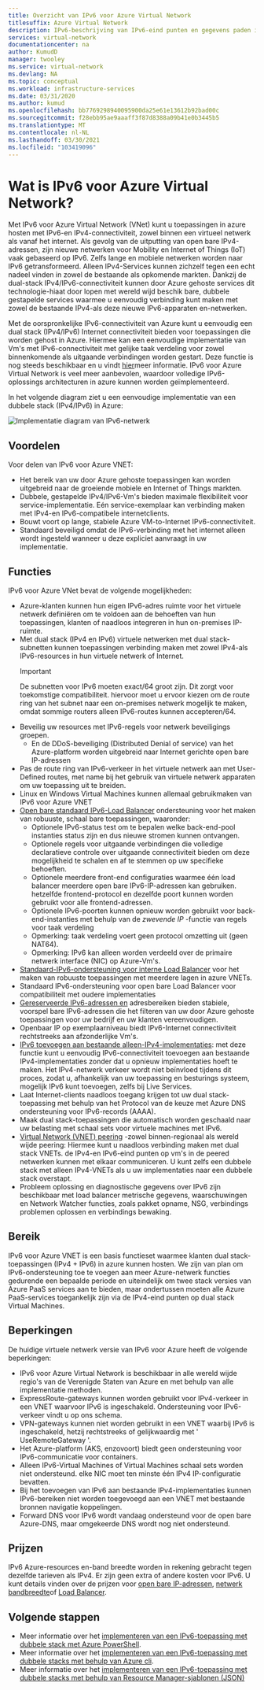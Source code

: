 ```yaml
---
title: Overzicht van IPv6 voor Azure Virtual Network
titlesuffix: Azure Virtual Network
description: IPv6-beschrijving van IPv6-eind punten en gegevens paden in een virtueel Azure-netwerk.
services: virtual-network
documentationcenter: na
author: KumudD
manager: twooley
ms.service: virtual-network
ms.devlang: NA
ms.topic: conceptual
ms.workload: infrastructure-services
ms.date: 03/31/2020
ms.author: kumud
ms.openlocfilehash: bb7769298940095900da25e61e13612b92bad00c
ms.sourcegitcommit: f28ebb95ae9aaaff3f87d8388a09b41e0b3445b5
ms.translationtype: MT
ms.contentlocale: nl-NL
ms.lasthandoff: 03/30/2021
ms.locfileid: "103419096"
---
```

# <a name="what-is-ipv6-for-azure-virtual-network"></a>Wat is IPv6 voor Azure Virtual Network?

Met IPv6 voor Azure Virtual Network (VNet) kunt u toepassingen in azure hosten met IPv6-en IPv4-connectiviteit, zowel binnen een virtueel netwerk als vanaf het internet. Als gevolg van de uitputting van open bare IPv4-adressen, zijn nieuwe netwerken voor Mobility en Internet of Things (IoT) vaak gebaseerd op IPv6. Zelfs lange en mobiele netwerken worden naar IPv6 getransformeerd. Alleen IPv4-Services kunnen zichzelf tegen een echt nadeel vinden in zowel de bestaande als opkomende markten. Dankzij de dual-stack IPv4/IPv6-connectiviteit kunnen door Azure gehoste services dit technologie-hiaat door lopen met wereld wijd beschik bare, dubbele gestapelde services waarmee u eenvoudig verbinding kunt maken met zowel de bestaande IPv4-als deze nieuwe IPv6-apparaten en-netwerken.

Met de oorspronkelijke IPv6-connectiviteit van Azure kunt u eenvoudig een dual stack (IPv4/IPv6) Internet connectiviteit bieden voor toepassingen die worden gehost in Azure. Hiermee kan een eenvoudige implementatie van Vm's met IPv6-connectiviteit met gelijke taak verdeling voor zowel binnenkomende als uitgaande verbindingen worden gestart. Deze functie is nog steeds beschikbaar en u vindt [hier](../load-balancer/load-balancer-ipv6-overview.md)meer informatie.
IPv6 voor Azure Virtual Network is veel meer aanbevolen, waardoor volledige IPv6-oplossings architecturen in azure kunnen worden geïmplementeerd.


In het volgende diagram ziet u een eenvoudige implementatie van een dubbele stack (IPv4/IPv6) in Azure:

![Implementatie diagram van IPv6-netwerk](./media/ipv6-support-overview/ipv6-sample-diagram.png)

## <a name="benefits"></a>Voordelen

Voor delen van IPv6 voor Azure VNET:

- Het bereik van uw door Azure gehoste toepassingen kan worden uitgebreid naar de groeiende mobiele en Internet of Things markten.
- Dubbele, gestapelde IPv4/IPv6-Vm's bieden maximale flexibiliteit voor service-implementatie. Eén service-exemplaar kan verbinding maken met IPv4-en IPv6-compatibele internetclients.
- Bouwt voort op lange, stabiele Azure VM-to-Internet IPv6-connectiviteit.
- Standaard beveiligd omdat de IPv6-verbinding met het internet alleen wordt ingesteld wanneer u deze expliciet aanvraagt in uw implementatie.

## <a name="capabilities"></a>Functies

IPv6 voor Azure VNet bevat de volgende mogelijkheden:

- Azure-klanten kunnen hun eigen IPv6-adres ruimte voor het virtuele netwerk definiëren om te voldoen aan de behoeften van hun toepassingen, klanten of naadloos integreren in hun on-premises IP-ruimte.
- Met dual stack (IPv4 en IPv6) virtuele netwerken met dual stack-subnetten kunnen toepassingen verbinding maken met zowel IPv4-als IPv6-resources in hun virtuele netwerk of Internet.
    > [!IMPORTANT]
    > De subnetten voor IPv6 moeten exact/64 groot zijn.  Dit zorgt voor toekomstige compatibiliteit. hiervoor moet u ervoor kiezen om de route ring van het subnet naar een on-premises netwerk mogelijk te maken, omdat sommige routers alleen IPv6-routes kunnen accepteren/64.  
- Beveilig uw resources met IPv6-regels voor netwerk beveiligings groepen.
    - En de DDoS-beveiliging (Distributed Denial of service) van het Azure-platform worden uitgebreid naar Internet gerichte open bare IP-adressen
- Pas de route ring van IPv6-verkeer in het virtuele netwerk aan met User-Defined routes, met name bij het gebruik van virtuele netwerk apparaten om uw toepassing uit te breiden.
- Linux en Windows Virtual Machines kunnen allemaal gebruikmaken van IPv6 voor Azure VNET
- [Open bare standaard IPv6-Load Balancer](virtual-network-ipv4-ipv6-dual-stack-standard-load-balancer-powershell.md) ondersteuning voor het maken van robuuste, schaal bare toepassingen, waaronder:
    - Optionele IPv6-status test om te bepalen welke back-end-pool instanties status zijn en dus nieuwe stromen kunnen ontvangen.
    - Optionele regels voor uitgaande verbindingen die volledige declaratieve controle over uitgaande connectiviteit bieden om deze mogelijkheid te schalen en af te stemmen op uw specifieke behoeften.
    - Optionele meerdere front-end configuraties waarmee één load balancer meerdere open bare IPv6-IP-adressen kan gebruiken. hetzelfde frontend-protocol en dezelfde poort kunnen worden gebruikt voor alle frontend-adressen.
    - Optionele IPv6-poorten kunnen opnieuw worden gebruikt voor back-end-instanties met behulp van de *zwevende IP* -functie van regels voor taak verdeling 
    - Opmerking: taak verdeling voert geen protocol omzetting uit (geen NAT64). 
    - Opmerking: IPv6 kan alleen worden verdeeld over de primaire netwerk interface (NIC) op Azure-Vm's. 
- [Standaard-IPv6-ondersteuning voor interne Load Balancer](ipv6-dual-stack-standard-internal-load-balancer-powershell.md) voor het maken van robuuste toepassingen met meerdere lagen in azure VNETs.   
- Standaard IPv6-ondersteuning voor open bare Load Balancer voor compatibiliteit met oudere implementaties
- [Gereserveerde IPv6-adressen en](ipv6-public-ip-address-prefix.md) adresbereiken bieden stabiele, voorspel bare IPv6-adressen die het filteren van uw door Azure gehoste toepassingen voor uw bedrijf en uw klanten vereenvoudigen.
- Openbaar IP op exemplaarniveau biedt IPv6-Internet connectiviteit rechtstreeks aan afzonderlijke Vm's.
- [IPv6 toevoegen aan bestaande alleen-IPv4-implementaties](ipv6-add-to-existing-vnet-powershell.md): met deze functie kunt u eenvoudig IPv6-connectiviteit toevoegen aan bestaande IPv4-implementaties zonder dat u opnieuw implementaties hoeft te maken.  Het IPv4-netwerk verkeer wordt niet beïnvloed tijdens dit proces, zodat u, afhankelijk van uw toepassing en besturings systeem, mogelijk IPv6 kunt toevoegen, zelfs bij Live Services.    
- Laat Internet-clients naadloos toegang krijgen tot uw dual stack-toepassing met behulp van het Protocol van de keuze met Azure DNS ondersteuning voor IPv6-records (AAAA). 
- Maak dual stack-toepassingen die automatisch worden geschaald naar uw belasting met schaal sets voor virtuele machines met IPv6.
- [Virtual Network (VNET) peering](virtual-network-peering-overview.md) -zowel binnen-regionaal als wereld wijde peering: Hiermee kunt u naadloos verbinding maken met dual stack VNETs. de IPv4-en IPv6-eind punten op vm's in de peered netwerken kunnen met elkaar communiceren. U kunt zelfs een dubbele stack met alleen IPv4-VNETs als u uw implementaties naar een dubbele stack overstapt. 
- Probleem oplossing en diagnostische gegevens over IPv6 zijn beschikbaar met load balancer metrische gegevens, waarschuwingen en Network Watcher functies, zoals pakket opname, NSG, verbindings problemen oplossen en verbindings bewaking.   

## <a name="scope"></a>Bereik
IPv6 voor Azure VNET is een basis functieset waarmee klanten dual stack-toepassingen (IPv4 + IPv6) in azure kunnen hosten.  We zijn van plan om IPv6-ondersteuning toe te voegen aan meer Azure-netwerk functies gedurende een bepaalde periode en uiteindelijk om twee stack versies van Azure PaaS services aan te bieden, maar ondertussen moeten alle Azure PaaS-services toegankelijk zijn via de IPv4-eind punten op dual stack Virtual Machines.   

## <a name="limitations"></a>Beperkingen
De huidige virtuele netwerk versie van IPv6 voor Azure heeft de volgende beperkingen:
- IPv6 voor Azure Virtual Network is beschikbaar in alle wereld wijde regio's van de Verenigde Staten van Azure en met behulp van alle implementatie methoden.  
- ExpressRoute-gateways kunnen worden gebruikt voor IPv4-verkeer in een VNET waarvoor IPv6 is ingeschakeld.  Ondersteuning voor IPv6-verkeer vindt u op ons schema.   
- VPN-gateways kunnen niet worden gebruikt in een VNET waarbij IPv6 is ingeschakeld, hetzij rechtstreeks of gelijkwaardig met ' UseRemoteGateway '.
- Het Azure-platform (AKS, enzovoort) biedt geen ondersteuning voor IPv6-communicatie voor containers. 
- Alleen IPv6-Virtual Machines of Virtual Machines schaal sets worden niet ondersteund. elke NIC moet ten minste één IPv4 IP-configuratie bevatten. 
- Bij het toevoegen van IPv6 aan bestaande IPv4-implementaties kunnen IPv6-bereiken niet worden toegevoegd aan een VNET met bestaande bronnen navigatie koppelingen.  
- Forward DNS voor IPv6 wordt vandaag ondersteund voor de open bare Azure-DNS, maar omgekeerde DNS wordt nog niet ondersteund.   

## <a name="pricing"></a>Prijzen

IPv6 Azure-resources en-band breedte worden in rekening gebracht tegen dezelfde tarieven als IPv4. Er zijn geen extra of andere kosten voor IPv6. U kunt details vinden over de prijzen voor [open bare IP-adressen](https://azure.microsoft.com/pricing/details/ip-addresses/), [netwerk bandbreedte](https://azure.microsoft.com/pricing/details/bandwidth/)of [Load Balancer](https://azure.microsoft.com/pricing/details/load-balancer/).

## <a name="next-steps"></a>Volgende stappen

- Meer informatie over het [implementeren van een IPv6-toepassing met dubbele stack met Azure PowerShell](virtual-network-ipv4-ipv6-dual-stack-standard-load-balancer-powershell.md).
- Meer informatie over het [implementeren van een IPv6-toepassing met dubbele stacks met behulp van Azure cli](virtual-network-ipv4-ipv6-dual-stack-standard-load-balancer-cli.md).
- Meer informatie over het [implementeren van een IPv6-toepassing met dubbele stacks met behulp van Resource Manager-sjablonen (JSON)](ipv6-configure-standard-load-balancer-template-json.md)
